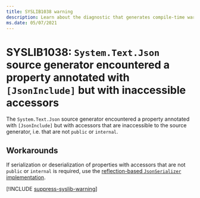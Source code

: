 ```yaml
---
title: SYSLIB1038 warning
description: Learn about the diagnostic that generates compile-time warning SYSLIB1038.
ms.date: 05/07/2021
---
```


# SYSLIB1038: `System.Text.Json` source generator encountered a property annotated with `[JsonInclude]` but with inaccessible accessors

The `System.Text.Json` source generator encountered a property annotated with `[JsonInclude]` but with accessors that are inaccessible to the source generator, i.e. that are not `public` or `internal`.

## Workarounds

If serialization or deserialization of properties with accessors that are not `public` or `internal` is required, use the [reflection-based `JsonSerializer` implementation](../../standard/serialization/system-text-json-source-generation-modes.md).

[!INCLUDE [suppress-syslib-warning](includes/suppress-source-generator-diagnostics.md)]
